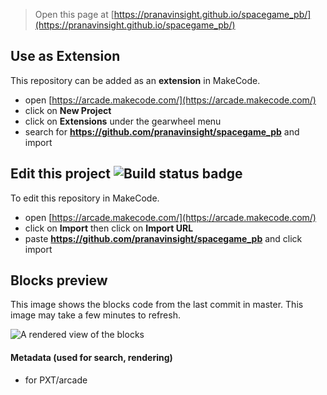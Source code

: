  


> Open this page at [https://pranavinsight.github.io/spacegame_pb/](https://pranavinsight.github.io/spacegame_pb/)

## Use as Extension

This repository can be added as an **extension** in MakeCode.

* open [https://arcade.makecode.com/](https://arcade.makecode.com/)
* click on **New Project**
* click on **Extensions** under the gearwheel menu
* search for **https://github.com/pranavinsight/spacegame_pb** and import

## Edit this project ![Build status badge](https://github.com/pranavinsight/spacegame_pb/workflows/MakeCode/badge.svg)

To edit this repository in MakeCode.

* open [https://arcade.makecode.com/](https://arcade.makecode.com/)
* click on **Import** then click on **Import URL**
* paste **https://github.com/pranavinsight/spacegame_pb** and click import

## Blocks preview

This image shows the blocks code from the last commit in master.
This image may take a few minutes to refresh.

![A rendered view of the blocks](https://github.com/pranavinsight/spacegame_pb/raw/master/.github/makecode/blocks.png)

#### Metadata (used for search, rendering)

* for PXT/arcade
<script src="https://makecode.com/gh-pages-embed.js"></script><script>makeCodeRender("{{ site.makecode.home_url }}", "{{ site.github.owner_name }}/{{ site.github.repository_name }}");</script>
